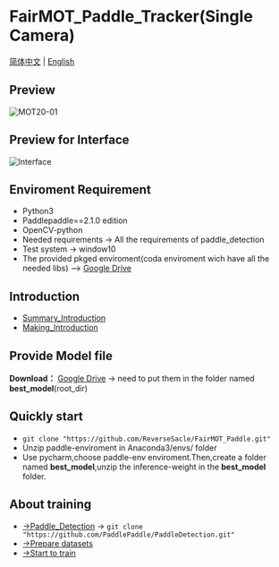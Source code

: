 **FairMOT_Paddle_Tracker(Single Camera)**
===
[简体中文](https://github.com/ReverseSacle/FairMOT_paddle/blob/main/README.md) | [English](https://github.com/ReverseSacle/FairMOT_paddle/blob/main/README_en.md)

Preview
---
![MOT20-01](https://github.com/ReverseSacle/FairMOT_Paddle/blob/main/docs/MOT20-01.gif)

Preview for Interface
---
![Interface](https://user-images.githubusercontent.com/73418195/126273708-42a9aec3-a07f-4102-aaf2-3a6f5cadf2b5.png)



Enviroment Requirement
---
+ Python3
+ Paddlepaddle==2.1.0 edition
+ OpenCV-python
+ Needed requirements -> All the requirements of paddle_detection
+ Test system -> window10
+ The provided pkged enviroment(coda enviroment wich have all the needed libs) --> [Google Drive](https://drive.google.com/file/d/11Wxn3kojjrbd-YL59h8dfg3eQLt0IJmn/view?usp=sharing)

Introduction
---
+ [Summary_Introduction](https://github.com/ReverseSacle/FairMOT_paddle/blob/main/docs/Introduction_en.md)
+ [Making_Introduction](https://github.com/ReverseSacle/FairMOT_paddle/blob/main/docs/Making_Introduction_en.md)

Provide Model file
---
**Download：** [Google Drive](https://drive.google.com/file/d/1PRkK0G5-I9t63cT_YgCetKSpxQEecZ7-/view?usp=sharing) -> need to put them in  the folder named __best_model__(root_dir)

Quickly start
---
+ ```git clone "https://github.com/ReverseSacle/FairMOT_Paddle.git"```
+ Unzip paddle-enviroment in Anaconda3/envs/ folder
+ Use pycharm,choose paddle-env enviroment.Then,create a folder named **best_model**,unzip the inference-weight in the __best_model__ folder.



About training
---
+ [->Paddle_Detection](https://github.com/PaddlePaddle/PaddleDetection) -> ```git clone "https://github.com/PaddlePaddle/PaddleDetection.git" ```
+ [->Prepare datasets](https://github.com/PaddlePaddle/PaddleDetection/blob/release/2.1/configs/mot/README.md)
+ [->Start to train](https://github.com/PaddlePaddle/PaddleDetection/tree/release/2.1/configs/mot/fairmot)
